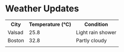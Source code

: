 # Weather Updates

<!-- WEATHER-UPDATE-START -->
<table><tr><th>City</th><th>Temperature (°C)</th><th>Condition</th></tr><tr><td>Valsad</td><td>25.8</td><td>Light rain shower</td></tr><tr><td>Boston</td><td>32.8</td><td>Partly cloudy</td></tr><tr><td></td><td></td><td></td></tr></table>
<!-- WEATHER-UPDATE-END -->

